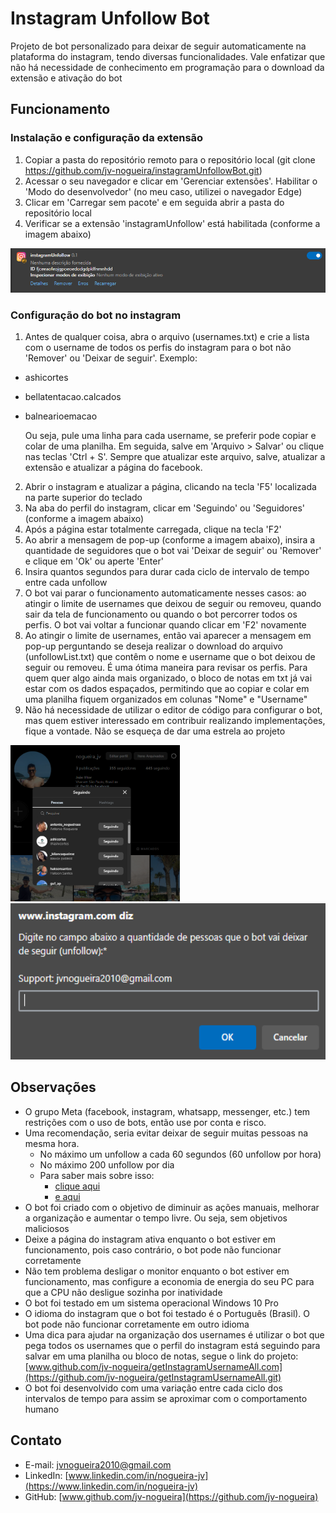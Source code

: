 # Instagram Unfollow Bot

Projeto de bot personalizado para deixar de seguir automaticamente na plataforma do instagram, tendo diversas funcionalidades. Vale enfatizar que não há necessidade de conhecimento em programação para o download da extensão e ativação do bot

## Funcionamento

### Instalação e configuração da extensão
1. Copiar a pasta do repositório remoto para o repositório local (git clone https://github.com/jv-nogueira/instagramUnfollowBot.git)
2. Acessar o seu navegador e clicar em 'Gerenciar extensões'. Habilitar o 'Modo do desenvolvedor' (no meu caso, utilizei o navegador Edge)
3. Clicar em 'Carregar sem pacote' e em seguida abrir a pasta do repositório local
4. Verificar se a extensão 'instagramUnfollow' está habilitada (conforme a imagem abaixo)

![Visualização no navegador Edge da extensão instagramUnfollow](image/extensaoEdge.png)

### Configuração do bot no instagram
1. Antes de qualquer coisa, abra o arquivo (usernames.txt) e crie a lista com o username de todos os perfis do instagram para o bot não 'Remover' ou 'Deixar de seguir'.  Exemplo:
  - ashicortes
  - bellatentacao.calcados
  - balnearioemacao
  
    Ou seja, pule uma linha para cada username, se preferir pode copiar e colar de uma planilha. Em seguida, salve em 'Arquivo > Salvar' ou clique nas teclas 'Ctrl + S'. Sempre que atualizar este arquivo, salve, atualizar a extensão e atualizar a página do facebook.
2. Abrir o instagram e atualizar a página, clicando na tecla 'F5' localizada na parte superior do teclado
3. Na aba do perfil do instagram, clicar em 'Seguindo' ou 'Seguidores' (conforme a imagem abaixo)
4. Após a página estar totalmente carregada, clique na tecla 'F2'
5. Ao abrir a mensagem de pop-up (conforme a imagem abaixo), insira a quantidade de seguidores que o bot vai 'Deixar de seguir' ou 'Remover' e clique em 'Ok' ou aperte 'Enter'
6. Insira quantos segundos para durar cada ciclo de intervalo de tempo entre cada unfollow
7. O bot vai parar o funcionamento automaticamente nesses casos: ao atingir o limite de usernames que deixou de seguir ou removeu, quando sair da tela de funcionamento ou quando o bot percorrer todos os perfis. O bot vai voltar a funcionar quando clicar em 'F2' novamente
8. Ao atingir o limite de usernames, então vai aparecer a mensagem em pop-up perguntando se deseja realizar o download do arquivo (unfollowList.txt) que contêm o nome e username que o bot deixou de seguir ou removeu. É uma ótima maneira para revisar os perfis. Para quem quer algo ainda mais organizado, o bloco de notas em txt já vai estar com os dados espaçados, permitindo que ao copiar e colar em uma planilha fiquem organizados em colunas "Nome" e "Username"
9. Não há necessidade de utilizar o editor de código para configurar o bot, mas quem estiver interessado em contribuir realizando implementações, fique a vontade. Não se esqueça de dar uma estrela ao projeto

<p float="flex">
  <img src="image/printSeguindo.png" alt="Visualização das pessoas que estão seguindo no Instagram" height="250px">
  <img src="image/printPromptQuantidade.png" alt="Visualização do prompt perguntando a quantidade para unfollow" height="250">
</p>


## Observações

- O grupo Meta (facebook, instagram, whatsapp, messenger, etc.) tem restrições com o uso de bots, então use por conta e risco. 
- Uma recomendação, seria evitar deixar de seguir muitas pessoas na mesma hora. 
  - No máximo um unfollow a cada 60 segundos (60 unfollow por hora)
  - No máximo 200 unfollow por dia
  - Para saber mais sobre isso:
    - [clique aqui](https://portalpopclub.com.br/redes-sociais/limites-instagram-por-dia/)
    - [e aqui](https://www.pathsocial.com/pt/resources/spring-clean-how-many-people-can-you-unfollow-on-instagram/)
- O bot foi criado com o objetivo de diminuir as ações manuais, melhorar a organização e aumentar o tempo livre. Ou seja, sem objetivos maliciosos
- Deixe a página do instagram ativa enquanto o bot estiver em funcionamento, pois caso contrário, o bot pode não funcionar corretamente
- Não tem problema desligar o monitor enquanto o bot estiver em funcionamento, mas configure a economia de energia do seu PC para que a CPU não desligue sozinha por inatividade
- O bot foi testado em um sistema operacional Windows 10 Pro
- O idioma do instagram que o bot foi testado é o Português (Brasil). O bot pode não funcionar corretamente em outro idioma
- Uma dica para ajudar na organização dos usernames é utilizar o bot que pega todos os usernames que o perfil do instagram está seguindo para salvar em uma planilha ou bloco de notas, segue o link do projeto: [www.github.com/jv-nogueira/getInstagramUsernameAll.com](https://github.com/jv-nogueira/getInstagramUsernameAll.git)
- O bot foi desenvolvido com uma variação entre cada ciclo dos intervalos de tempo para assim se aproximar com o comportamento humano

## Contato

- E-mail: [jvnogueira2010@gmail.com](mailto:jvnogueira2010@gmail.com)
- LinkedIn: [www.linkedin.com/in/nogueira-jv](https://www.linkedin.com/in/nogueira-jv)
- GitHub: [www.github.com/jv-nogueira](https://github.com/jv-nogueira)